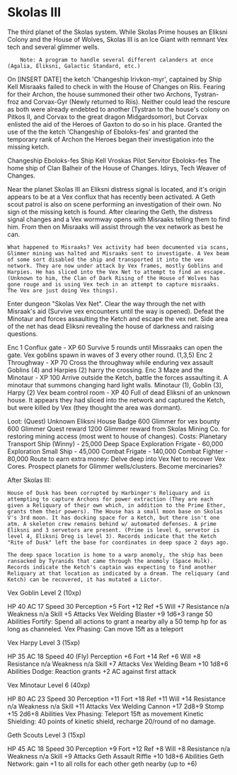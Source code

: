# Skolas III

The third planet of the Skolas system. While Skolas Prime houses an Eliksni Colony and the House of Wolves, Skolas III is an Ice Giant with remnant Vex tech and several glimmer wells.

        Note: A program to handle several different calanders at once (Agalia, Eliksni, Galactic Standard, etc.)

On [INSERT DATE] the ketch 'Changeship Irivkon-myr', captained by Ship Kell Misraaks failed to check in with the House of Changes on Riis. Fearing for their Archon, the house summoned their other two Archons, Tystran-froz and Corvax-Gyr (Newly returned to Riis). Neither could lead the rescure as both were already endebted to another (Tystran to the house's colony on Pitkos II, and Corvax to the great dragon Midgardsomor), but Corvax enlisted the aid of the Heroes of Gaxton to do so in his place. Granted the use of the the ketch 'Changeship of Eboloks-fes' and granted the temporary rank of Archon the Heroes began their investigation into the missing ketch.

Changeship Eboloks-fes
    Ship Kell Vroskas
    Pilot Servitor Eboloks-fes
    The home ship of Clan Balheir of the House of Changes.
    Idirys, Tech Weaver of Changes.

Near the planet Skolas III an Eliksni distress signal is located, and it's origin appears to be at a Vex conflux that has recently been activated. A Geth scout patrol is also on scene performing an investigation of their own. No sign ot the missing ketch is found.
After clearing the Geth, the distress signal changes and a Vex wormway opens with Misraaks telling them to find him. From then on Misraaks will assist through the vex network as best he can.

    What happened to Misraaks? Vex activity had been documented via scans, Glimmer mining was halted and Misraaks sent to investigate. A Vex beam of some sort disabled the ship and transported it into the vex network. They are now under attack by Vex frames, mostly Goblins and Harpies. He has sliced into the Vex Net to attempt to find an escape. (Unknown to him, the Clan of Dark Rising of the House of Wolves has gone rouge and is using Vex tech in an attempt to capture misraaks. The Vex are just doing Vex things).

Enter dungeon "Skolas Vex Net". Clear the way through the net with Misraak's aid (Survive vex encounters until the way is opened). Defeat the Minotaur and forces assaulting the Ketch and escape the vex net. Side area of the net has dead Eliksni revealing the house of darkness and raising questions.

Enc 1 Conflux gate - XP 60
    Survive 5 rounds until Missraaks can open the gate.
    Vex goblins spawn in waves of 3 every other round. (1,3,5)
Enc 2 Throughway - XP 70
    Cross the throughway while enduring vex assault
    Goblins (4) and Harpies (2) harry the crossing.
Enc 3 Maze and the Minotaur - XP 100
    Arrive outside the Ketch, battle the forces assaulting it. A minotaur that summons changing hard light walls.
    Minotaur (1), Goblin (3), Harpy (2)
Vex beam control room - XP 40
    Full of dead Eliksni of an unknown house. It appears they had sliced into the network and captured the Ketch, but were killed by Vex (they thought the area was dormant).

Loot:
    (Quest) Unknown Eliksni House Badge
    600 Glimmer for vex bounty
    600 Glimmer Quest reward
    1200 Glimmer reward from  Skolas Mining Co. for restoring mining access (most went to house of changes).
Costs:
    Planetary Transport Ship (Winny) - 25,000
    Deep Space Exploration Frigate - 60,000
    Exploration Small Ship - 45,000
    Combat Frigate - 140,000
    Combat Fighter - 80,000
Route to earn extra money:
    Delve deep into Vex Net to recover Vex Cores.
    Prospect planets for Glimmer wells/clusters.
    Become mercinaries?

After Skolas III:

    House of Dusk has been corrupted by Harbinger's Reliquary and is attempting to capture Archons for power extraction (They are each given a Reliquary of their own which, in addition to the Prime Ether, grants them their powers). The House has a small moon base on Skolas V's 3rd moon. It has docking space for a Ketch, but there isn't one atm. A skeleton crew remains behind w/ automated defenses. A prime Eliksni and 3 servetors are present. (Prime is level 6, servetor is level 4, Eliksni Dreg is level 3). Records indicate that the Ketch "Rite of Dusk" left the base for coordinates in deep space 2 days ago.

    The deep space location is home to a warp anomoly, the ship has been ransacked by Tyranids that came through the anomoly (Space Hulk). Records indicate the Ketch's captain was expecting to find another Reliquary at that location as indicated by a dream. The reliquary (and Ketch) can be recovered, it has mutated a Lictor.


Vex Goblin Level 2 (10xp)

HP 40 AC 17 Speed 30 Perception +5
Fort +12 Ref +5 Will +7
Resistance n/a
Weakness n/a
Skill +5
Attacks
    Vex Welding Blaster +9 1d6+3 range 50
Abilities
    Fortify: Spend all actions to grant a nearby ally a 50 temp hp for as long as channeled.
    Vex Phasing: Can move 15ft as a teleport

Vex Harpy Level 3 (15xp)

HP 35 AC 18 Speed 40 (Fly) Perception +6
Fort +14 Ref +6 Will +8 
Resistance n/a
Weakness n/a
Skill +7
Attacks
    Vex Welding Beam +10 1d8+6
Abilities
    Dodge: Reaction grants +2 AC against first attack

Vex Minotaur Level 6 (40xp)

HP 80 AC 23 Speed 30 Perception +11
Fort +18 Ref +11 Will +14
Resistance n/a
Weakness n/a
Skill +11
Attacks
    Vex Welding Cannon +17 2d8+9
    Stomp +15 2d6+8
Abilities
    Vex Phasing: Teleport 15ft as movement
    Kinetic Shielding: 40 points of kinetic shield, recharge 20/round of no damage.

Geth Scouts Level 3 (15xp)

HP 45 AC 18 Speed 30 Perception +9
Fort +12 Ref +8 Will +8 
Resistance n/a
Weakness n/a
Skill +9
Attacks
    Geth Assault Riffle +10 1d8+6
Abilities
    Geth Network: gain +1 to all rolls for each other geth nearby (up to +6)